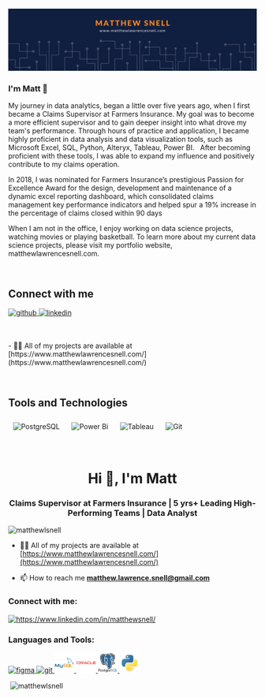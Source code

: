 ![Matt's GitHub Banner](https://github.com/MatthewLSnell/MatthewLSnell/blob/main/Github%20Banner.png)

### I'm Matt 👋

My journey in data analytics, began a little over five years ago, when I first became a Claims Supervisor at Farmers Insurance. My goal was to become a more efficient supervisor and to gain deeper insight into what drove my team's performance. Through hours of practice and application, I became highly proficient in data analysis and data visualization tools, such as Microsoft Excel, SQL, Python, Alteryx, Tableau, Power BI.   After becoming proficient with these tools, I was able to expand my influence and positively contribute to my claims operation. 

In 2018, I was nominated for Farmers Insurance’s prestigious Passion for Excellence Award for the design, development and maintenance of a dynamic excel reporting dashboard, which consolidated claims management key performance indicators and helped spur a 19% increase in the percentage of claims closed within 90 days

When I am not in the office, I enjoy working on data science projects, watching movies or playing basketball.  To learn more about my current data science projects, please visit my portfolio website, matthewlawrencesnell.com. </div>  


<p>&nbsp;</p>

## Connect with me  
<a href="https://github.com/MatthewLSnell" target="_blank">
<img src=https://img.shields.io/badge/github-%2324292e.svg?&style=for-the-badge&logo=github&logoColor=white alt=github style="margin-bottom: 5px;" />
</a>
<a href="https://linkedin.com/in/matthewsnell" target="_blank">
<img src=https://img.shields.io/badge/linkedin-%231E77B5.svg?&style=for-the-badge&logo=linkedin&logoColor=white alt=linkedin style="margin-bottom: 5px;" />
</a>  
</div> 
<p>&nbsp;</p>
- 👨‍💻 All of my projects are available at [https://www.matthewlawrencesnell.com/](https://www.matthewlawrencesnell.com/)

<p>&nbsp;</p>

## Tools and Technologies 
<img style="margin: 10px" src="https://profilinator.rishav.dev/skills-assets/postgresql-original-wordmark.svg" alt="PostgreSQL" height="50" />  <img style="margin: 10px" src="https://profilinator.rishav.dev/skills-assets/powerbi.png" alt="Power Bi" height="50" /> <img style="margin: 10px" src="https://profilinator.rishav.dev/skills-assets/tableau.svg" alt="Tableau" height="50" /> <img style="margin: 10px" src="https://profilinator.rishav.dev/skills-assets/git-scm-icon.svg" alt="Git" height="50" />  




</td><td valign="top" width="33%">



</td></tr></table>  

<br/>  

<h1 align="center">Hi 👋, I'm Matt</h1>
<h3 align="center">Claims Supervisor at Farmers Insurance | 5 yrs+ Leading High-Performing Teams | Data Analyst</h3>

<p align="left"> <img src="https://komarev.com/ghpvc/?username=matthewlsnell&label=Profile%20views&color=0e75b6&style=flat" alt="matthewlsnell" /> </p>

- 👨‍💻 All of my projects are available at [https://www.matthewlawrencesnell.com/](https://www.matthewlawrencesnell.com/)

- 📫 How to reach me **matthew.lawrence.snell@gmail.com**

<h3 align="left">Connect with me:</h3>
<p align="left">
<a href="https://linkedin.com/in/https://www.linkedin.com/in/matthewsnell/" target="blank"><img align="center" src="https://raw.githubusercontent.com/rahuldkjain/github-profile-readme-generator/master/src/images/icons/Social/linked-in-alt.svg" alt="https://www.linkedin.com/in/matthewsnell/" height="30" width="40" /></a>
</p>

<h3 align="left">Languages and Tools:</h3>
<p align="left"> <a href="https://www.figma.com/" target="_blank" rel="noreferrer"> <img src="https://www.vectorlogo.zone/logos/figma/figma-icon.svg" alt="figma" width="40" height="40"/> </a> <a href="https://git-scm.com/" target="_blank" rel="noreferrer"> <img src="https://www.vectorlogo.zone/logos/git-scm/git-scm-icon.svg" alt="git" width="40" height="40"/> </a> <a href="https://www.mysql.com/" target="_blank" rel="noreferrer"> <img src="https://raw.githubusercontent.com/devicons/devicon/master/icons/mysql/mysql-original-wordmark.svg" alt="mysql" width="40" height="40"/> </a> <a href="https://www.oracle.com/" target="_blank" rel="noreferrer"> <img src="https://raw.githubusercontent.com/devicons/devicon/master/icons/oracle/oracle-original.svg" alt="oracle" width="40" height="40"/> </a> <a href="https://www.postgresql.org" target="_blank" rel="noreferrer"> <img src="https://raw.githubusercontent.com/devicons/devicon/master/icons/postgresql/postgresql-original-wordmark.svg" alt="postgresql" width="40" height="40"/> </a> <a href="https://www.python.org" target="_blank" rel="noreferrer"> <img src="https://raw.githubusercontent.com/devicons/devicon/master/icons/python/python-original.svg" alt="python" width="40" height="40"/> </a> </p>

<p>&nbsp;<img align="center" src="https://github-readme-stats.vercel.app/api?username=matthewlsnell&show_icons=true&locale=en" alt="matthewlsnell" /></p>



